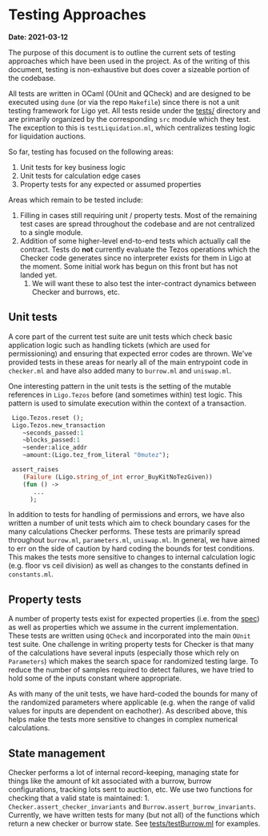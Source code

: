 # Testing Approaches

**Date: 2021-03-12**

The purpose of this document is to outline the current sets of testing
approaches which have been used in the project. As of the writing of this
document, testing is non-exhaustive but does cover a sizeable portion of the
codebase.

All tests are written in OCaml (OUnit and QCheck) and are designed to be
executed using `dune` (or via the repo `Makefile`) since there is not a unit
testing framework for Ligo yet. All tests reside under the [tests/](../tests)
directory and are primarily organized by the corresponding `src` module which
they test. The exception to this is `testLiquidation.ml`, which centralizes
testing logic for liquidation auctions.

So far, testing has focused on the following areas:
  1. Unit tests for key business logic
  1. Unit tests for calculation edge cases
  1. Property tests for any expected or assumed properties

Areas which remain to be tested include:

  1. Filling in cases still requiring unit / property tests. Most of the
     remaining test cases are spread throughout the codebase and are not
     centralized to a single module.
  1. Addition of some higher-level end-to-end tests which actually call the
     contract. Tests do **not** currently evaluate the Tezos operations which
     the Checker code generates since no interpreter exists for them in Ligo at
     the moment. Some initial work has begun on this front but has not landed
     yet.
     1. We will want these to also test the inter-contract dynamics between
        Checker and burrows, etc.

## Unit tests

A core part of the current test suite are unit tests which check basic
application logic such as handling tickets (which are used for
permissioning) and ensuring that expected error codes are thrown. We've provided
tests in these areas for nearly all of the main entrypoint code in `checker.ml`
and have also added many to `burrow.ml` and `uniswap.ml`.

One interesting pattern in the unit tests is the setting of the mutable
references in `Ligo.Tezos` before (and sometimes within) test logic. This
pattern is used to simulate execution within the context of a transaction.

```ocaml
 Ligo.Tezos.reset ();
 Ligo.Tezos.new_transaction
    ~seconds_passed:1
    ~blocks_passed:1
    ~sender:alice_addr
    ~amount:(Ligo.tez_from_literal "0mutez");

 assert_raises
    (Failure (Ligo.string_of_int error_BuyKitNoTezGiven))
    (fun () ->
       ...
      );
```

In addition to tests for handling of permissions and errors, we have also
written a number of unit tests which aim to check boundary cases for the many
calculations Checker performs. These tests are primarily spread throughout
`burrow.ml`, `parameters.ml`, `uniswap.ml`. In general, we have aimed to err on
the side of caution by hard coding the bounds for test conditions. This makes
the tests more sensitive to changes to internal calculation logic (e.g. floor vs
ceil division) as well as changes to the constants defined in `constants.ml`.

## Property tests

A number of property tests exist for expected properties (i.e. from the [spec](https://hackmd.io/teMO2x9PRRy1iTBtrSMBvA)) as
well as properties which we assume in the current implementation.  These tests
are written using `QCheck` and incorporated into the main `OUnit` test suite.
One challenge in writing property tests for Checker is that many of the
calculations have several inputs (especially those which rely on  `Parameters`)
which makes the search space for randomized testing large. To reduce the number
of samples required to detect failures, we have tried to hold some of the inputs
constant where appropriate.

As with many of the unit tests, we have hard-coded the bounds for many of
the randomized parameters where applicable (e.g. when the range of valid values
for inputs are dependent on eachother). As described above, this helps make the
tests more sensitive to changes in complex numerical calculations.

## State management

Checker performs a lot of internal record-keeping, managing state for things
like the amount of kit associated with a burrow, burrow configurations, tracking
lots sent to auction, etc. We use two functions for checking that a valid state
is maintained: 1. `Checker.assert_checker_invariants` and
`Burrow.assert_burrow_invariants`. Currently, we have written tests for many
(but not all) of the functions which return a new checker or burrow state. See
[tests/testBurrow.ml](../tests/testBurrow.ml) for examples.
